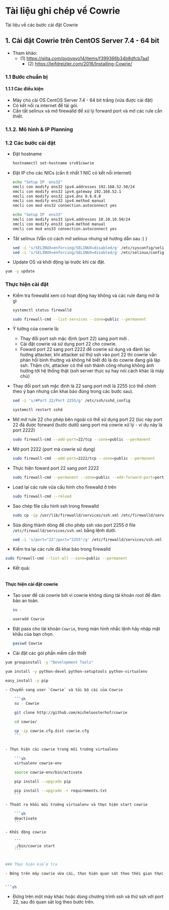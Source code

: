 # Tài liệu ghi chép về Cowrie

Tài liệu về các bước cài đặt Cowrie

## 1. Cài đặt Cowrie trên CentOS Server 7.4 - 64 bit

- Tham khảo: 
  - (1) https://qiita.com/pypypyo14/items/f399366b34b8dfcb7aa1
	- (2) https://leifdreizler.com/2016/Installing-Cowrie/

### 1.1 Bước chuẩn bị

#### 1.1.1 Các điều kiện
- Máy chủ cài OS CentOS Server 7.4 - 64 bit trắng (vừa được cài đặt)
- Có kết nối ra internet để tải gói.
- Cần tắt selinux và mở firewalld để xử lý forward port và mở các rule cần thiết.


### 1.1.2. Mô hình & IP Planning


### 1.2 Các bước cài đặt


- Đặt hostname

	```sh
	hostnamectl set-hostname srv01cowrie
	```

- Đặt IP cho các NICs (cần ít nhất 1 NIC có kết nối internet)

	```sh
	echo "Setup IP  ens32"
	nmcli con modify ens32 ipv4.addresses 192.168.52.50/24
	nmcli con modify ens32 ipv4.gateway 192.168.52.1
	nmcli con modify ens32 ipv4.dns 8.8.8.8
	nmcli con modify ens32 ipv4.method manual
	nmcli con mod ens32 connection.autoconnect yes

	echo "Setup IP  ens33"
	nmcli con modify ens33 ipv4.addresses 10.10.10.50/24
	nmcli con modify ens33 ipv4.method manual
	nmcli con mod ens33 connection.autoconnect yes
	```

- Tắt selinux (Vẫn có cách mở selinux nhưng sẽ hướng dẫn sau :) )

	```sh
	sed -i 's/SELINUX=enforcing/SELINUX=disabled/g' /etc/sysconfig/selinux
	sed -i 's/SELINUX=enforcing/SELINUX=disabled/g' /etc/selinux/config
	```

- Update OS và khởi động lại trước khi cài đặt.

```sh
yum -y update
```

### Thực hiện cài đặt


- Kiểm tra firewalld xem có hoạt động hay không và các rule đang mở là gì

	```sh
	systemctl status firewalld
	```	

	```sh
	sudo firewall-cmd --list-services --zone=public --permanent
	```

- Ý tưởng của cowrie là: 
  - Thay đổi port ssh mặc định (port 22) sang port mới .
  - Cài đặt cowrie và sử dụng port 22 cho cowrie.
  - Foward port 22 sang port 2222 để cowrie sử dụng và đánh lạc hướng attacker, khi attacker sử thử ssh vào port 22 thì cowrie vẫn phản hồi bình thường và không hề biết đó là do cowrie đang giả lập ssh. Thậm chí, attacker có thể ssh thành công nhưng không ảnh hưởng tới hệ thống thật (ssh server thực sự hay nói cách khác là máy chủ)
	
- Thay đổi port ssh mặc định là 22 sang port mới là 2255 (có thể chỉnh theo ý bạn nhưng cần khai báo đúng trong các bước sau).

	```sh
	sed -i 's/#Port 22/Port 2255/g' /etc/ssh/sshd_config

	systemctl restart sshd
	```

- Mở mở rule 22 cho phép bên ngoài có thể sử dụng port 22 (lúc này port 22 đã được forward (bước dưới) sang port mà cowrie xử lý - ví dụ này là port 2222)

	```sh
	sudo firewall-cmd --add-port=22/tcp --zone=public --permanent
	```

- Mở port 2222 (port mà cowrie sử dụng)

	```sh
	sudo firewall-cmd --add-port=2222/tcp --zone=public --permanent
	```

- Thực hiện foward port 22 sang port 2222

	```sh
	sudo firewall-cmd --permanent --zone=public --add-forward-port=port=22:proto=tcp:toport=2222
	```

- Load lại các rule vừa cấu hình cho firewalld ở trên

	```sh
	sudo firewall-cmd --reload
	```

- Sao chép file cấu hình ssh trong firewalld

	```sh
	sudo cp -ip /usr/lib/firewalld/services/ssh.xml /etc/firewalld/services/ssh.xml
	```

- Sửa dòng <port protocol="tcp" port="22"/> thành dòng <port protocol="tcp" port="2255"/> để cho phép ssh vào port 2255 ở file `/etc/firewalld/services/ssh.xml` bằng lệnh dưới.

	```sh
	sed -i 's/port="22"/port="2255"/g' /etc/firewalld/services/ssh.xml
	```

- Kiểm tra lại các rule đã khai báo trong firewalld

```sh
sudo firewall-cmd --list-all --zone=public --permanent
```

  - Kết quả: 
	
	```sh
	
	```
	
#### Thực hiện cài đặt cowrie

- Tạo user để cài cowrie bởi vì cowrie không dùng tài khoản root để đảm bảo an toàn.

	```sh
	su -

	useradd Cowrie
	```

- Đặt pass cho tài khoản `Cowrie`, trong màn hình nhắc lệnh hãy nhập mật khẩu của bạn chọn.

	```sh
	passwd Cowrie
	```

- Cài đặt các gói phần mềm cần thiết

```sh
yum groupinstall -y "Development Tools"

yum install -y python-devel python-setuptools python-virtualenv

easy_install -y pip

- Chuyển sang user `Cowrie` và tải bộ cài của Cowrie

	```sh
	su - Cowrie

	git clone http://github.com/micheloosterhof/cowrie

	cd cowrie/

	cp -ip cowrie.cfg.dist cowrie.cfg
	```


- Thực hiện cài cowrie trong môi trường virtualenv
	
	```sh
	virtualenv cowrie-env

	source cowrie-env/bin/activate

	pip install --upgrade pip

	pip install --upgrade -r requirements.txt
	```

- Thoát ra khỏi môi trường virtualenv và thực hiện start cowrie

	```sh
	deactivate
	```

- Khởi động cowrie

	```
	./bin/cowrie start
	```


### Thực hiện kiểm tra

- Đứng trên máy cowrie vừa cài, thực hiện quan sát theo thời gian thực file log.


```sh

```

- Đứng trên một máy khác hoặc dùng chương trình ssh và thử ssh với port 22, sau đó quan sát log theo bước trên.




























